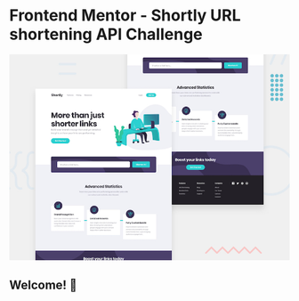 # Frontend Mentor - Shortly URL shortening API Challenge

![Design preview for the Shortly URL shortening API coding challenge](./design/desktop-preview.jpg)

## Welcome! 👋
